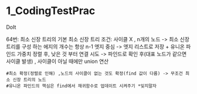 # 1_CodingTestPrac
DoIt

64번: 최소 신장 트리의 기본
최소 신장 트리
조건: 사이클 X , n개의 노드 -> 최소 신장 트리를 구성 하는 에지의 개수는 항상 n-1
엣지 중심 -> 엣지 리스트로 저장 + 유니온 파인드
가중치 정렬 후, 낮은 것 부터 연결 시도 ->
파인드로 확인 후(대표 노드가 같으면 사이클 발생) , 사이클이 아닐 때에만 union 연산
```
#최소 확정(정렬로 인해) ,노드의 사이클이 없는 것도 확정(find 값이 다름) -> 무조건 최소 신장 트리의 노드
#유니온 파인드의 핵심은 find에서 재귀함수로 업데이트 시켜주기 *잊지말자
```
